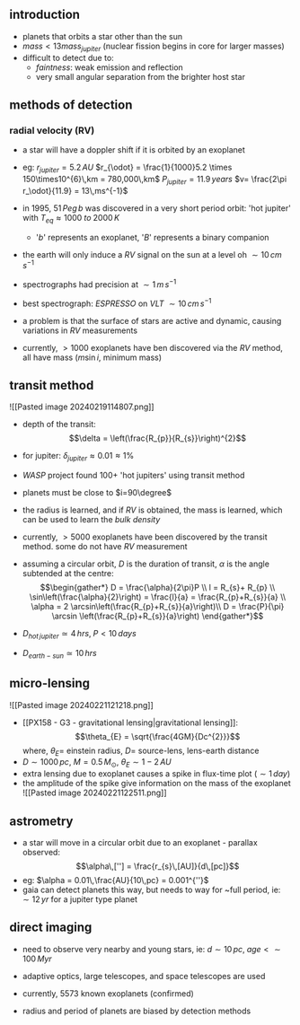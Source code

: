 ## introduction
- planets that orbits a star other than the sun
- $mass<13mass_{jupiter}$ (nuclear fission begins in core for larger masses)
- difficult to detect due to:
	- *faintness*: weak emission and reflection
	- very small angular separation from the brighter host star
## methods of detection
### radial velocity (RV)
- a star will have a doppler shift if it is orbited by an exoplanet
- eg:
		$r_{jupiter}=5.2\,AU$
		$r_{\odot} = \frac{1}{1000}5.2 \times 150\times10^{6}\,km = 780,000\,km$
		$P_{jupiter}= 11.9\,years$
		$v= \frac{2\pi r_\odot}{11.9} = 13\,ms^{-1}$

- in $1995$, $51\,Peg\,b$ was discovered in a very short period orbit: 'hot jupiter' with $T_{eq}\approx 1000\;to\;2000\,K$ 
	- '$b$' represents an exoplanet, '$B$' represents a binary companion
- the earth will only induce a *RV* signal on the sun at a level oh $\sim 10\,cm\,s^{-1}$
- spectrographs had precision at $\sim 1\,m\,s^{-1}$
- best spectrograph: *ESPRESSO* on *VLT* $\sim 10\,cm\,s^{-1}$
- a problem is that the surface of stars are active and dynamic, causing variations in *RV* measurements
- currently, $>1000$ exoplanets have ben discovered via the *RV* method, all have mass ($m\sin i$, minimum mass) 
## transit method
![[Pasted image 20240219114807.png]]
- depth of the transit: $$\delta = \left(\frac{R_{p}}{R_{s}}\right)^{2}$$
- for jupiter: $\delta_{jupiter} \approx 0.01 \approx 1\%$
- *WASP* project found $100+$ 'hot jupiters' using transit method
- planets must be close to $i=90\degree$
- the radius is learned, and if *RV* is obtained, the mass is learned, which can be used to learn the *bulk density*
- currently, $>5000$ exoplanets have been discovered by the transit method. some do not have *RV* measurement

- assuming a circular orbit, $D$ is the duration of transit, $\alpha$ is the angle subtended at the centre: $$\begin{gather*}
		D = \frac{\alpha}{2\pi}P \\
		l = R_{s}+ R_{p} \\
		\sin\left(\frac{\alpha}{2}\right) = \frac{l}{a} = \frac{R_{p}+R_{s}}{a} \\
		\alpha = 2 \arcsin\left(\frac{R_{p}+R_{s}}{a}\right)\\
		D = \frac{P}{\pi} \arcsin \left(\frac{R_{p}+R_{s}}{a}\right)
	\end{gather*}$$
- $D_{hot\,jupiter} \simeq 4\,hrs,\; P<10\,days$
- $D_{earth-sun} \simeq 10\,hrs$
## micro-lensing
![[Pasted image 20240221121218.png]]
- [[PX158 - G3 - gravitational lensing|gravitational lensing]]: $$\theta_{E} = \sqrt{\frac{4GM}{Dc^{2}}}$$
	where, $\theta_{E}=$ einstein radius, $D=$ source-lens, lens-earth distance
- $D\sim 1000\,pc$, $M=0.5\,M_\odot$, $\theta_{E}\sim 1-2\,AU$
- extra lensing due to exoplanet causes a spike in flux-time plot ($\sim 1\,day$)
- the amplitude of the spike give information on the mass of the exoplanet
![[Pasted image 20240221122511.png]]
## astrometry
- a star will move in a circular orbit due to an exoplanet - parallax observed: $$\alpha\,[''] = \frac{r_{s}\,[AU]}{d\,[pc]}$$
- eg: $\alpha = 0.01\,\frac{AU}{10\,pc} = 0.001^{''}$
- gaia can detect planets this way, but needs to way for ~full period, ie: $\sim12\,yr$ for a jupiter type planet
## direct imaging
- need to observe very nearby and young stars, ie: $d\sim 10\,pc,\; age<\sim100\,Myr$
- adaptive optics, large telescopes, and space telescopes are used

- currently, $5573$ known exoplanets (confirmed)
- radius and period of planets are biased by detection methods
